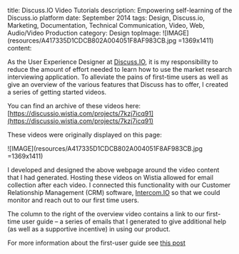 title: Discuss.IO Video Tutorials
description: Empowering self-learning of the Discuss.io platform
date: September 2014
tags: Design, Discuss.io, Marketing, Documentation, Technical Communication, Video, Web, Audio/Video Production
category: Design
topImage: ![IMAGE](resources/A417335D1CDCB802A004051F8AF983CB.jpg =1369x1411)
content:

As the User Experience Designer at [Discuss.IO](https://discuss.io), it is my responsibility to reduce the amount of effort needed to learn how to use the market research interviewing application. To alleviate the pains of first-time users as well as give an overview of the various features that Discuss has to offer, I created a series of getting started videos.

You can find an archive of these videos here: [https://discussio.wistia.com/projects/7kzj7icq91](https://discussio.wistia.com/projects/7kzj7icq91)

These videos were originally displayed on this page:

![IMAGE](resources/A417335D1CDCB802A004051F8AF983CB.jpg =1369x1411)

I developed and designed the above webpage around the video content that I had generated. Hosting these videos on Wistia allowed for email collection after each video. I connected this functionality with our Customer Relationship Management (CRM) software, [Intercom.IO](https://intercom.io) so that we could monitor and reach out to our first time users.

The column to the right of the overview video contains a link to our first-time user guide – a series of emails that I generated to give additional help (as well as a supportive incentive) in using our product.

For more information about the first-user guide see [this post](/portfolio/marketing-emails-discuss-io-first-time-user-guide/)

